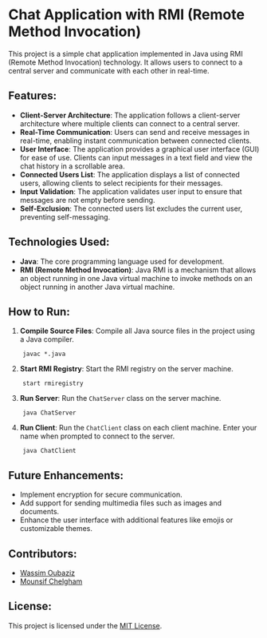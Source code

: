 # Chat Application with RMI (Remote Method Invocation)

This project is a simple chat application implemented in Java using RMI (Remote Method Invocation) technology. It allows users to connect to a central server and communicate with each other in real-time.

## Features:

- **Client-Server Architecture**: The application follows a client-server architecture where multiple clients can connect to a central server.
- **Real-Time Communication**: Users can send and receive messages in real-time, enabling instant communication between connected clients.
- **User Interface**: The application provides a graphical user interface (GUI) for ease of use. Clients can input messages in a text field and view the chat history in a scrollable area.
- **Connected Users List**: The application displays a list of connected users, allowing clients to select recipients for their messages.
- **Input Validation**: The application validates user input to ensure that messages are not empty before sending.
- **Self-Exclusion**: The connected users list excludes the current user, preventing self-messaging.

## Technologies Used:

- **Java**: The core programming language used for development.
- **RMI (Remote Method Invocation)**: Java RMI is a mechanism that allows an object running in one Java virtual machine to invoke methods on an object running in another Java virtual machine.

## How to Run:

1. **Compile Source Files**: Compile all Java source files in the project using a Java compiler.

```
    javac *.java
```

2. **Start RMI Registry**: Start the RMI registry on the server machine.

```
    start rmiregistry
```

3. **Run Server**: Run the `ChatServer` class on the server machine.

```
    java ChatServer
```

4. **Run Client**: Run the `ChatClient` class on each client machine. Enter your name when prompted to connect to the server.

```
    java ChatClient
```

## Future Enhancements:

- Implement encryption for secure communication.
- Add support for sending multimedia files such as images and documents.
- Enhance the user interface with additional features like emojis or customizable themes.

## Contributors:

- [Wassim Oubaziz](https://www.linkedin.com/in/wassim-oubaziz/)
- [Mounsif Chelgham](https://www.linkedin.com/in/mounsif-chelgham-b94202289/)

## License:

This project is licensed under the [MIT License](License).
